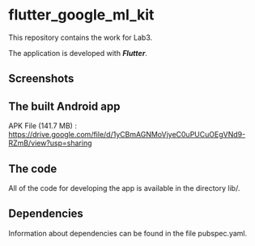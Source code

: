 # flutter_google_ml_kit

This repository contains the work for Lab3.

The application is developed with ***Flutter***.

## Screenshots


## The built Android app

APK File (141.7 MB) : https://drive.google.com/file/d/1yCBmAGNMoVjyeC0uPUCuOEgVNd9-RZmB/view?usp=sharing

## The code

All of the code for developing the app is available in the directory lib/.


## Dependencies

Information about dependencies can be found in the file pubspec.yaml.

